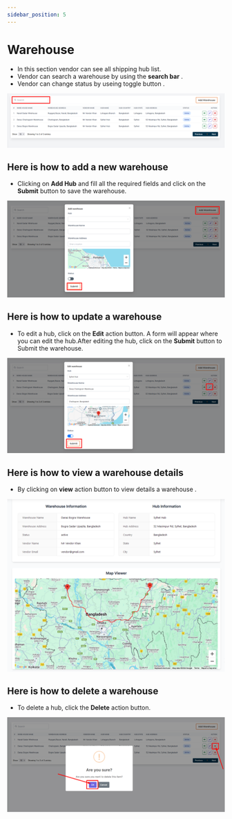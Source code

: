 ```yaml
---
sidebar_position: 5
---
```


# Warehouse

- In this section vendor can see all shipping hub list. 
- Vendor can search a warehouse by using the **search bar** .
- Vendor can change status by useing toggle button .


![ship](./img/20.png)


## Here is how to add a new warehouse 

- Clicking on **Add Hub** and fill all the required fields and click on the **Submit** button to save the warehouse.

![add](./img/21.png)

## Here is how to update a warehouse

- To edit a hub, click on the **Edit** action button. A form will appear where you can edit the hub.After editing the hub, click on the **Submit** button to Submit the warehouse.


![add](./img/22.png)



## Here is how to view a warehouse details 

- By clicking on **view** action button to view details a warehouse .

![add](./img/23.png)


## Here is how to delete a warehouse

- To delete a hub, click the **Delete** action button.

![add](./img/24.png)